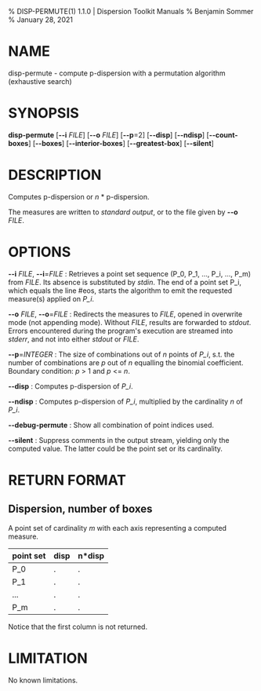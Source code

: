 % DISP-PERMUTE(1) 1.1.0 | Dispersion Toolkit Manuals
% Benjamin Sommer
% January 28, 2021

# NAME

disp-permute - compute p-dispersion with a permutation algorithm (exhaustive search)

# SYNOPSIS

**disp-permute** [**\--i** *FILE*] [**\--o** *FILE*] [**\--p**=2] [**\--disp**] [**\--ndisp**] [**\--count-boxes**] [**\--boxes**] [**\--interior-boxes**] [**\--greatest-box**] [**\--silent**]

# DESCRIPTION

Computes p-dispersion or *n* * p-dispersion.

The measures are written to *standard output*, or to the file given by **\--o** *FILE*.

# OPTIONS

**\--i** *FILE*, **\--i**=*FILE*
:   Retrieves a point set sequence (P_0, P_1, ..., P_i, ..., P_m) from *FILE*. Its absence is substituted by *stdin*. The end of a point set P_i, which equals the line #eos, starts the algorithm to emit the requested measure(s) applied on *P_i*.

**\--o** *FILE*, **\--o**=*FILE*
:   Redirects the measures to *FILE*, opened in overwrite mode (not appending mode). Without *FILE*, results are forwarded to *stdout*. Errors encountered during the program's execution are streamed into *stderr*, and not into either *stdout* or *FILE*.

**\--p**=*INTEGER*
:   The size of combinations out of *n* points of *P_i*, s.t. the number of combinations are *p* out of *n* equalling the binomial coefficient. Boundary condition: *p* > 1 and *p* <= *n*.

**\--disp**
:   Computes p-dispersion of *P_i*.

**\--ndisp**
:   Computes p-dispersion of *P_i*, multiplied by the cardinality *n* of *P_i*.

**\--debug-permute**
:   Show all combination of point indices used.

**\--silent**
:   Suppress comments in the output stream, yielding only the computed value. The latter could be the point set or its cardinality.

# RETURN FORMAT

## Dispersion, number of boxes

A point set of cardinality *m* with each axis representing a computed measure.

point set | disp | n*disp
--- | --- | ---
P_0 | . | .
P_1 | . | .
... | . | .
P_m | . | .

Notice that the first column is not returned.

# LIMITATION

No known limitations.